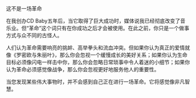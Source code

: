 这不是一场革命

在我创办CD Baby五年后，当它取得了巨大成功时，媒体说我已经彻底改变了音乐业。但“革命”这个词只有在你成功之后才会被使用。在此之前，你只是一个做事方式与众不同的古怪人。

人们认为革命需要响亮的挑衅、高举拳头和流血冲突。但如果你认为真正的爱情就像《罗密欧与朱丽叶》，那么你会忽视一个缓慢成长的美好关系；如果你认为生命目标必须像闪电一样击中你，那么你会忽略日常琐事中令人着迷的小细节；如果你认为革命必须感觉像战争，那么你会忽视更好地服务他人的重要性。

当您发现某些伟大事物时，并不会感到自己正在进行一场革命。它将感觉像非凡智慧。